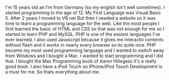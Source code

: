 I'm 15 years old an I'm from Germany (so my english isn't well sometimes). I started programming in the age of 12. My First Language was Visual Basic 5. After 2 years I moved to VB.net
But then I needed a website so it was time to learn a programming language for the web. Like the most people I first learned the basic of HTML and CSS so that was not enough for me so I started to learn PHP and MySQL. PHP is one of the easiest languages I've ever learned. I also used Javascript because it gives me interactiv contents without flash and it works in nearly every browser so its quite nice. PHP became my most used programming language and I wanted to switch away from Windows and I bought a Mac. I wanted to start programming and I did that. I bought the Mac Programming book of Aaron Hillegass it's a really good book. I also have a iPod Touch so iPhone/iPod Touch Development is a must for me. So thats everything about me.
